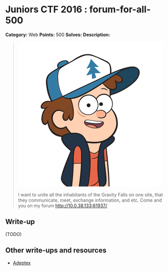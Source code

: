 # Juniors CTF 2016 : forum-for-all-500

**Category:** Web
**Points:** 500
**Solves:**
**Description:**

> ![Description Image](forum-for-all-desc-0.jpg)
>
> I want to unite all the inhabitants of the Gravity Falls on one site, that they communicate, meet, exchange information, and etc. Come and you on my forum <http://10.0.38.133:61937/>

## Write-up

(TODO)

## Other write-ups and resources

* [Adeptex](https://github.com/adeptex/CTF/blob/master/forum-for-all.md)
